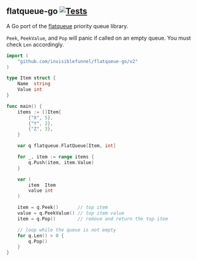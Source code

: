 ## flatqueue-go [![Tests](https://github.com/invisiblefunnel/flatqueue-go/actions/workflows/go.yml/badge.svg)](https://github.com/invisiblefunnel/flatqueue-go/actions/workflows/go.yml)

A Go port of the [flatqueue](https://github.com/mourner/flatqueue) priority queue library.

`Peek`, `PeekValue`, and `Pop` will panic if called on an empty queue. You must check `Len` accordingly.

```go
import (
    "github.com/invisiblefunnel/flatqueue-go/v2"
)

type Item struct {
    Name  string
    Value int
}

func main() {
    items := []Item{
        {"X", 5},
        {"Y", 2},
        {"Z", 3},
    }

    var q flatqueue.FlatQueue[Item, int]

    for _, item := range items {
        q.Push(item, item.Value)
    }

    var (
        item  Item
        value int
    )

    item = q.Peek()       // top item
    value = q.PeekValue() // top item value
    item = q.Pop()        // remove and return the top item

    // loop while the queue is not empty
    for q.Len() > 0 {
        q.Pop()
    }
}
```
